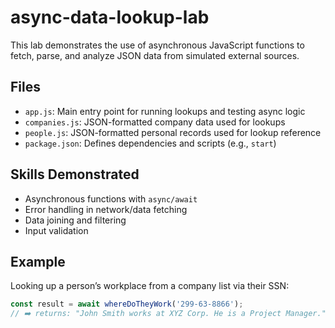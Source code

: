 # async-data-lookup-lab

This lab demonstrates the use of asynchronous JavaScript functions to fetch, parse, and analyze JSON data from simulated external sources.

## Files

- `app.js`: Main entry point for running lookups and testing async logic
- `companies.js`: JSON-formatted company data used for lookups
- `people.js`: JSON-formatted personal records used for lookup reference
- `package.json`: Defines dependencies and scripts (e.g., `start`)

## Skills Demonstrated

- Asynchronous functions with `async/await`
- Error handling in network/data fetching
- Data joining and filtering
- Input validation

## Example

Looking up a person’s workplace from a company list via their SSN:
```js
const result = await whereDoTheyWork('299-63-8866');
// ➡️ returns: "John Smith works at XYZ Corp. He is a Project Manager."
